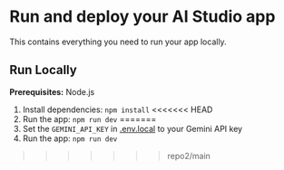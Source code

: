 # Run and deploy your AI Studio app

This contains everything you need to run your app locally.

## Run Locally

**Prerequisites:**  Node.js


1. Install dependencies:
   `npm install`
<<<<<<< HEAD
2. Run the app:
   `npm run dev`
=======
2. Set the `GEMINI_API_KEY` in [.env.local](.env.local) to your Gemini API key
3. Run the app:
   `npm run dev`
>>>>>>> repo2/main
